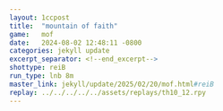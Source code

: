 ```yaml
---
layout: 1ccpost
title:  "mountain of faith"
game:   mof
date:   2024-08-02 12:48:11 -0800
categories: jekyll update 
excerpt_separator: <!--end_excerpt-->
shottype: reiB
run_type: lnb 8m
master_link: jekyll/update/2025/02/20/mof.html#reiB
replay: ../../../../../assets/replays/th10_12.rpy
---
```

